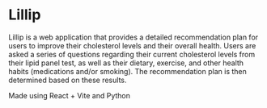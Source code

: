 # Lillip

Lillip is a web application that provides a detailed recommendation plan for users to improve their cholesterol levels and their overall health. Users are asked a series of questions regarding their current cholesterol levels from their lipid panel test, as well as their dietary, exercise, and other health habits (medications and/or smoking). The recommendation plan is then determined based on these results.

Made using React + Vite and Python